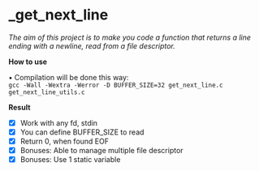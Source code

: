 # _get_next_line
*The aim of this project is to make you code a function that returns a line ending with a newline, read from a file descriptor.*

**How to use**

• Compilation will be done this way:   
```gcc -Wall -Wextra -Werror -D BUFFER_SIZE=32 get_next_line.c get_next_line_utils.c```

**Result**

- [x] Work with any fd, stdin
- [x] You can define BUFFER_SIZE to read
- [x] Return 0, when found EOF
- [x] Bonuses: Able to manage multiple file descriptor 
- [x] Bonuses: Use 1 static variable
